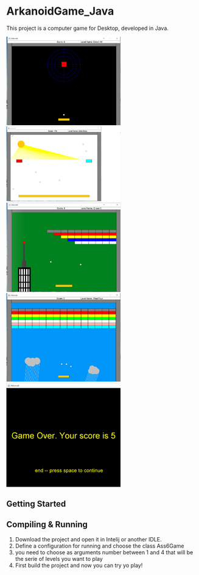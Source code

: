 # ArkanoidGame_Java

This project is a computer game for Desktop, developed in Java. 

<kbd>
    <img src="images/level1.PNG" width="300"/>
  <img src="images/level2.PNG" width="300"/>
   <img src="images/level3.PNG" width="300"/>
   <img src="images/level4.PNG" width="300"/>
  <img src="images/finalScreenPNG.PNG" width="300"/>
</kbd>

## Getting Started

## Compiling & Running

1. Download the project and open it in Intelij or another IDLE.
2. Define a configuration for running and choose the class Ass6Game
3. you need to choose as arguments number between 1 and 4 that will be the serie of levels you want to play
4. First build the project and now you can try yo play!
